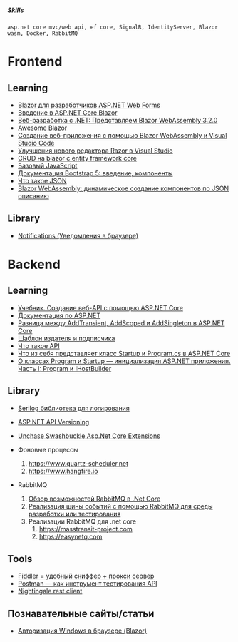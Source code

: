 

##### Skills

```plaintext
asp.net core mvc/web api, ef core, SignalR, IdentityServer, Blazor wasm, Docker, RabbitMQ
```


 
# Frontend

**Learning**
------------
* [Blazor для разработчиков ASP.NET Web Forms](https://docs.microsoft.com/ru-ru/dotnet/architecture/blazor-for-web-forms-developers/)
* [Введение в ASP.NET Core Blazor](https://docs.microsoft.com/ru-ru/aspnet/core/blazor/?view=aspnetcore-5.0)
* [Веб-разработка с .NET: Представляем Blazor WebAssembly 3.2.0](https://habr.com/ru/company/microsoft/blog/503596/)
* [Awesome Blazor ](https://github.com/AdrienTorris/awesome-blazor)
* [Создание веб-приложения с помощью Blazor WebAssembly и Visual Studio Code](https://docs.microsoft.com/ru-ru/learn/modules/build-blazor-webassembly-visual-studio-code/)
* [Улучшения нового редактора Razor в Visual Studio](https://habr.com/ru/company/microsoft/blog/539514/)
* [CRUD на blazor с entity framework core](https://codewithmukesh.com/blog/blazor-crud-with-entity-framework-core/)
* [Базовый JavaScript](https://learn.javascript.ru/)
* [Документация Bootstrap 5: введение, компоненты](https://bootstrap-4.ru/docs/5.0/getting-started/introduction/)
* [Что такое JSON](https://habr.com/ru/post/554274/)
* [Blazor WebAssembly: динамическое создание компонентов по JSON описанию](https://habr.com/ru/post/577174/)


**Library**
------------
* [Notifications (Уведомления в браузере)](https://github.com/moonolgerd/Blazor.Notifications)



# Backend

**Learning**
------------
* [Учебник. Создание веб-API с помощью ASP.NET Core](https://docs.microsoft.com/ru-ru/aspnet/core/tutorials/first-web-api?view=aspnetcore-5.0&tabs=visual-studio)
* [Документация по ASP.NET](https://docs.microsoft.com/ru-ru/aspnet/core/?view=aspnetcore-5.0)
* [Разница между AddTransient, AddScoped и AddSingleton в ASP.NET Core](https://habr.com/ru/company/otus/blog/539762/)
* [Шаблон издателя и подписчика](https://docs.microsoft.com/ru-ru/azure/architecture/patterns/publisher-subscriber)
* [Что такое API](https://habr.com/ru/post/464261/)
* [Что из себя представляет класс Startup и Program.cs в ASP.NET Core](https://habr.com/ru/company/otus/blog/542494/)
* [О классах Program и Startup — инициализация ASP.NET приложения. Часть I: Program и IHostBuilder](https://habr.com/ru/post/559888/)

**Library**
------------
* [Serilog библиотека для логирования](https://github.com/serilog/serilog)
* [ASP.NET API Versioning](https://www.hanselman.com/blog/aspnet-core-restful-web-api-versioning-made-easy)
* [Unchase Swashbuckle Asp.Net Core Extensions](https://github.com/unchase/Unchase.Swashbuckle.AspNetCore.Extensions)

* Фоновые процессы
    1. https://www.quartz-scheduler.net
    2. https://www.hangfire.io
* RabbitMQ
    1.  [Обзор возможностей RabbitMQ в .Net Core](https://www.youtube.com/watch?v=VbPRlOrFf54)
    2.  [Реализация шины событий с помощью RabbitMQ для среды разработки или тестирования](https://docs.microsoft.com/ru-ru/dotnet/architecture/microservices/multi-container-microservice-net-applications/rabbitmq-event-bus-development-test-environment)
    3.  Реализации RabbitMQ для .net core
        1. https://masstransit-project.com
        2. https://easynetq.com

**Tools**
------------
* [Fiddler = удобный сниффер + прокси сервер](https://habr.com/ru/post/554562/)
* [Postman — как инструмент тестирования API](https://www.postman.com)
* [Nightingale rest client](https://nightingale.rest)

**Познавательные сайты/статьи**
-----------
* [Авторизация Windows в браузере (Blazor)](https://vaibhavbhapkarblogs.medium.com/windows-authentication-authorization-in-blazor-application-144d23dd90be)




